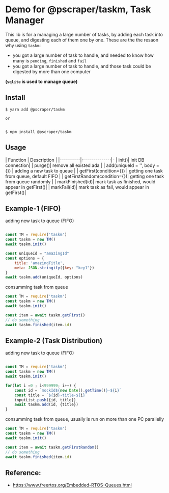 # Demo for @pscraper/taskm, Task Manager
This lib is for a managing a large number of tasks, by adding each task into queue, and digesting each of them one by one. These are the the resaon why using `taskm`:
 - you got a large number of task to handle, and needed to know how many is `pending`, `finished` and `fail`
 - you got a large number of task to handle, and those task could be digested by more than one computer 



**(`sqlite` is used to manage queue)**


## Install
```
$ yarn add @pscraper/taskm

or 


$ npm install @pscraper/taskm
```

## Usage



| Function   |      Description      |
|----------|:-------------:|-
| init()| init DB connection|
| purge()| remove all existed ada |
| add(uniqueId = '', body = {}) |  adding a new task to queue |
| getFirst(condition={}) |    getting one task from queue, default FIFO   |
| getFirstRandom(condition={})| getting one task from queue randomly |
| markFinished(id)| mark task as finished, would appear in getFirst()|
| markFail(id)| mark task as fail, would appear in getFirst()|
    

## Example-1 (FIFO)
adding new task to queue (FIFO)
```js

const TM = require('taskm')
const taskm = new TM()
await taskm.init()

const uniqueId = "amazingId"
const options = {
    title: 'amazingTitle',
    meta: JSON.stringify({key: "key1"})
}
await taskm.add(uniqueId, options)
```

consumming task from queue
```js
const TM = require('taskm')
const taskm = new TM()
await taskm.init()

const item = await taskm.getFirst()
// do something
await taskm.finished(item.id)
```

## Example-2 (Task Distribution)

adding new task to queue (FIFO)
```js

const TM = require('taskm')
const taskm = new TM()
await taskm.init()

for(let i =0 ; i<999999; i++) {
    const id = `mockId${new Date().getTime()}-${i}`
    const title = `${id}-title-${i}`
    inputList.push({id, title})
    await taskm.add(id, {title})
}

```

consumming task from queue, usually is run on more than one PC parallelly
```js
const TM = require('taskm')
const taskm = new TM()
await taskm.init()

const item = await taskm.getFirstRandom()
// do something
await taskm.finished(item.id)
```


## Reference:
 - https://www.freertos.org/Embedded-RTOS-Queues.html